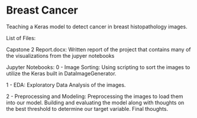 # Breast Cancer
 Teaching a Keras model to detect cancer in breast histopathology images.

 List of Files:

 Capstone 2 Report.docx: Written report of the project that contains many of
 the visualizations from the jupyer notebooks

 Jupyter Notebooks:
 0 - Image Sorting: Using scripting to sort the images to utilize the Keras
 built in DataImageGenerator.

 1 - EDA: Exploratory Data Analysis of the images.

 2 - Preprocessing and Modeling: Preprocessing the images to load them into
 our model. Building and evaluating the model along with thoughts on the best
threshold to determine our target variable. Final thoughts.
